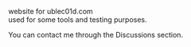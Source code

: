 website for ublec01d.com <br>
used for some tools and testing purposes.

You can contact me through the Discussions section.
